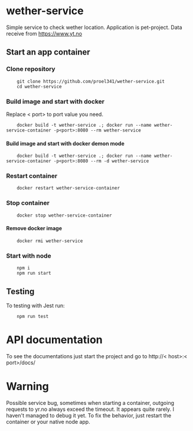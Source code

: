 # wether-service
Simple service to check wether location. Application is pet-project. Data receive from https://www.yt.no


## Start an app container
### Clone repository
```
    git clone https://github.com/proel341/wether-service.git
    cd wether-service
```

### Build image and start with docker
Replace < port> to port value you need.
```
    docker build -t wether-service .; docker run --name wether-service-container -p<port>:8080 --rm wether-service
```
#### Build image and start with docker demon mode
```
    docker build -t wether-service .; docker run --name wether-service-container -p<port>:8080 --rm -d wether-service
```

### Restart container
```
    docker restart wether-service-container
```

### Stop container
```
    docker stop wether-service-container
```
#### Remove docker image
```
    docker rmi wether-service
```

### Start with node
```
    npm i
    npm run start
```


## Testing

To testing with Jest run:
```
    npm run test
```

# API documentation
To see the documentations just start the project and go to http://< host>:< port>/docs/

# Warning
Possible service bug, sometimes when starting a container, outgoing requests to yr.no always exceed the timeout. It appears quite rarely.
I haven't managed to debug it yet. To fix the behavior, just restart the container or your native node app.